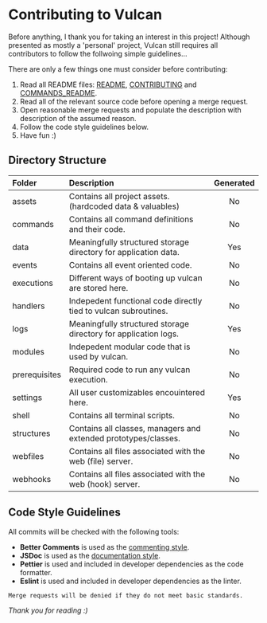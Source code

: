# Contributing to Vulcan

Before anything, I thank you for taking an interest in this project! Although presented as mostly a 'personal' project, Vulcan still requires all contributors to follow the follwoing simple guidelines...

There are only a few things one must consider before contributing:

1. Read all README files: [README](../README.md), [CONTRIBUTING](./CONTRIBUTING.md) and [COMMANDS_README](../commands/README.md).
2. Read all of the relevant source code before opening a merge request.
3. Open reasonable merge requests and populate the description with description of the assumed reason.
4. Follow the code style guidelines below.
5. Have fun :)

## Directory Structure

| Folder        | Description                                                     | Generated |
| :------------ | :-------------------------------------------------------------- | :-------: |
| assets        | Contains all project assets. (hardcoded data & valuables)       |    No     |
| commands      | Contains all command definitions and their code.                |    No     |
| data          | Meaningfully structured storage directory for application data. |    Yes    |
| events        | Contains all event oriented code.                               |    No     |
| executions    | Different ways of booting up vulcan are stored here.            |    No     |
| handlers      | Indepedent functional code directly tied to vulcan subroutines. |    No     |
| logs          | Meaningfully structured storage directory for application logs. |    Yes    |
| modules       | Indepedent modular code that is used by vulcan.                 |    No     |
| prerequisites | Required code to run any vulcan execution.                      |    No     |
| settings      | All user customizables encouintered here.                       |    Yes    |
| shell         | Contains all terminal scripts.                                  |    No     |
| structures    | Contains all classes, managers and extended prototypes/classes. |    No     |
| webfiles      | Contains all files associated with the web (file) server.       |    No     |
| webhooks      | Contains all files associated with the web (hook) server.       |    No     |

## Code Style Guidelines

All commits will be checked with the following tools:

- **Better Comments** is used as the [commenting style](https://github.com/aaron-bond/better-comments).
- **JSDoc** is used as the [documentation style](https://jsdoc.app/).
- **Pettier** is used and included in developer dependencies as the code formatter.
- **Eslint** is used and included in developer dependencies as the linter.

```sh
Merge requests will be denied if they do not meet basic standards.
```

_Thank you for reading :)_
